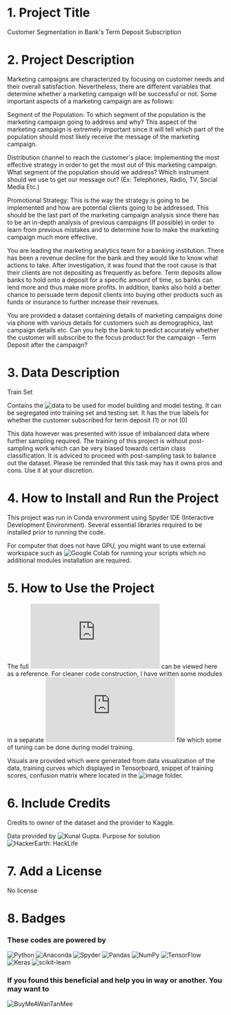 # 1. Project Title
Customer Segmentation in Bank's Term Deposit Subscription

# 2. Project Description
Marketing campaigns are characterized by focusing on customer needs and their overall satisfaction. Nevertheless, there are different variables that determine whether a marketing campaign will be successful or not. Some important aspects of a marketing campaign are as follows:

Segment of the Population: To which segment of the population is the marketing campaign going to address and why? This aspect of the marketing campaign is extremely important since it will tell which part of the population should most likely receive the message of the marketing campaign.

Distribution channel to reach the customer's place: Implementing the most effective strategy in order to get the most out of this marketing campaign. What segment of the population should we address? Which instrument should we use to get our message out? (Ex: Telephones, Radio, TV, Social Media Etc.)

Promotional Strategy: This is the way the strategy is going to be implemented and how are potential clients going to be addressed. This should be the last part of the marketing campaign analysis since there has to be an in-depth analysis of previous campaigns (If possible) in order to learn from previous mistakes and to determine how to make the marketing campaign much more effective.

You are leading the marketing analytics team for a banking institution. There has been a revenue decline for the bank and they would like to know what actions to take. After investigation, it was found that the root cause is that their clients are not depositing as frequently as before. Term deposits allow banks to hold onto a deposit for a specific amount of time, so banks can lend more and thus make more profits. In addition, banks also hold a better chance to persuade term deposit clients into buying other products such as funds or insurance to further increase their revenues.

You are provided a dataset containing details of marketing campaigns done via phone with various details for customers such as demographics, last campaign details etc. Can you help the bank to predict accurately whether the customer will subscribe to the focus product for the campaign - Term Deposit after the campaign?

# 3. Data Description
Train Set

Contains the ![data](https://github.com/GeoLai/Customer-Segmentation-of-Bank-Termed-Deposit-Subscription/tree/main/dataset) to be used for model building and model testing. It can be segregated into training set and testing set. It has the true labels for whether the customer subscribed for term deposit (1) or not (0)

This data however was presented with issue of imbalanced data where further sampling required. The training of this project is without post-sampling work which can be very biased towards certain class classification. It is adviced to proceed with post-sampling task to balance out the dataset. Please be reminded that this task may has it owns pros and cons. Use it at your discretion.

# 4. How to Install and Run the Project
This project was run in Conda environment using Spyder IDE (Interactive Development Environment). Several essential libraries required to be installed prior to running the code. 

For computer that does not have GPU, you might want to use external workspace such as ![Google Colab](https://colab.research.google.com/?utm_source=scs-index) for running your scripts which no additional modules installation are required.

# 5. How to Use the Project
The full ![code](https://github.com/GeoLai/Customer-Segmentation-of-Bank-Termed-Deposit-Subscription/blob/main/cust_seg_train.py) can be viewed here as a reference. For cleaner code construction, I have written some modules in a separate ![module](https://github.com/GeoLai/Customer-Segmentation-of-Bank-Termed-Deposit-Subscription/blob/main/cust_seg_module.py) file which some of tuning can be done during model training.

Visuals are provided which were generated from data visualization of the data, training curves which displayed in Tensorboard, snippet of training scores, confusion matrix where located in the ![image](https://github.com/GeoLai/Customer-Segmentation-of-Bank-Termed-Deposit-Subscription/tree/main/images) folder.

# 6. Include Credits
Credits to owner of the dataset and the provider to Kaggle.

Data provided by ![Kunal Gupta](https://www.kaggle.com/kunalgupta2616). Purpose for solution ![HackerEarth: HackLife](https://www.kaggle.com/datasets/kunalgupta2616/hackerearth-customer-segmentation-hackathon)

# 7. Add a License
No license

# 8. Badges
### These codes are powered by
![Python](https://img.shields.io/badge/python-3670A0?style=for-the-badge&logo=python&logoColor=ffdd54)
 ![Anaconda](https://img.shields.io/badge/Anaconda-%2344A833.svg?style=for-the-badge&logo=anaconda&logoColor=white)
![Spyder](https://img.shields.io/badge/Spyder-838485?style=for-the-badge&logo=spyder%20ide&logoColor=maroon)
![Pandas](https://img.shields.io/badge/pandas-%23150458.svg?style=for-the-badge&logo=pandas&logoColor=white)
![NumPy](https://img.shields.io/badge/numpy-%23013243.svg?style=for-the-badge&logo=numpy&logoColor=white)
![TensorFlow](https://img.shields.io/badge/TensorFlow-%23FF6F00.svg?style=for-the-badge&logo=TensorFlow&logoColor=white)
![Keras](https://img.shields.io/badge/Keras-%23D00000.svg?style=for-the-badge&logo=Keras&logoColor=white)
![scikit-learn](https://img.shields.io/badge/scikit--learn-%23F7931E.svg?style=for-the-badge&logo=scikit-learn&logoColor=white)

### If you found this beneficial and help you in way or another. You may want to
![BuyMeAWanTanMee](https://img.shields.io/badge/Buy%20Me%20a%20Wan%20Tan%20Mee-ffdd00?style=for-the-badge&logo=buy-me-a-wantanmee&logoColor=black)

